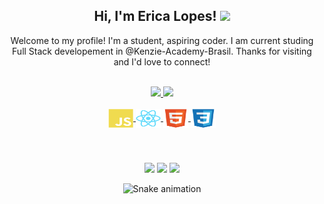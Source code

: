 <div align="center">
  <h2> Hi, I'm Erica Lopes! <img src="https://media.giphy.com/media/97o71aak12UEZ9uKmv/giphy.gif" width="80"></h2>
  <p>Welcome to my profile! I'm a student, aspiring coder. I am current studing Full Stack developement  in @Kenzie-Academy-Brasil. Thanks for visiting and I'd love to connect!</p>
</div><br>

<div align="center">
  <a href="https://github.com/erica-lopes">
   <img height="150em" src="https://github-readme-stats.vercel.app/api?username=erica-lopes&show_icons=true&theme=synthwave&include_all_commits=true&count_private=true"/>
  <img height="150em" src="https://github-readme-stats.vercel.app/api/top-langs/?username=erica-lopes&layout=compact&langs_count=7&theme=synthwave"/>
</div>

<div align="center"><br>
  <img align="center" alt="erica-Js" height="30" width="40" src="https://raw.githubusercontent.com/devicons/devicon/master/icons/javascript/javascript-plain.svg">
  <img align="center" alt="erica-React" height="30" width="40" src="https://raw.githubusercontent.com/devicons/devicon/master/icons/react/react-original.svg">
  <img align="center" alt="erica-HTML" height="30" width="40" src="https://raw.githubusercontent.com/devicons/devicon/master/icons/html5/html5-original.svg">
  <img align="center" alt="erica-CSS" height="30" width="40" src="https://raw.githubusercontent.com/devicons/devicon/master/icons/css3/css3-original.svg">
</div>

#
<div align="center"><br>
  <a href="https://www.linkedin.com/in/ericalopes/" target="_blank"><img src="https://img.shields.io/badge/-LinkedIn-%230077B5?style=for-the-badge&logo=linkedin&logoColor=white" target="_blank"></a>
  <a href="mailto:ericalopes@outlook.com"><img src="https://img.shields.io/badge/Microsoft_Outlook-0078D4?style=for-the-badge&logo=microsoft-outlook&logoColor=white" target="_blank"></a>
  <a href="https://www.behance.net/lopeserica" target="_blank"><img src="https://img.shields.io/badge/-Behance-blue?style=for-the-badge&logo=behance&logoColor=white" target="_blank"></a>


  ![Snake animation](https://github.com/erica-lopes/erica-lopes/blob/output/github-contribution-grid-snake.svg)
  
</div>
